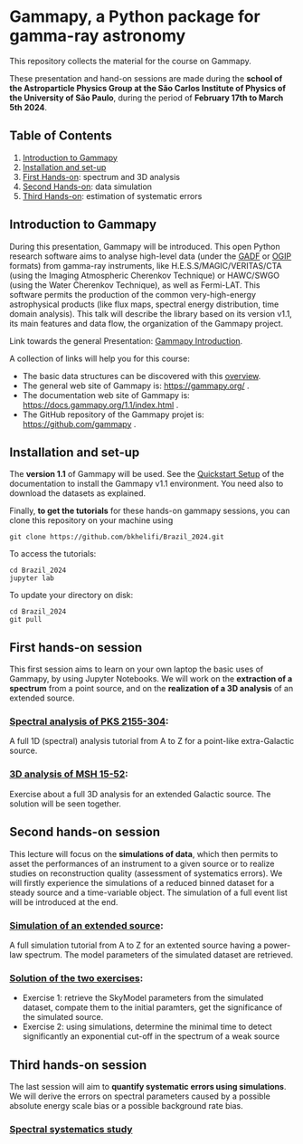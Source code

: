 # Gammapy, a Python package for gamma-ray astronomy

This repository collects the material for the course on Gammapy.

These presentation and 
hand-on sessions are made during the **school of the Astroparticle Physics Group at the São Carlos Institute of 
Physics of the University of São Paulo**, during the period of **February 17th to March 5th 2024**.

## Table of Contents
1. [Introduction to Gammapy](#intro)
2. [Installation and set-up](#install)
3. [First Hands-on](#first): spectrum and 3D analysis
4. [Second Hands-on](#second): data simulation
5. [Third Hands-on](#third): estimation of systematic errors 

## Introduction to Gammapy <a name="intro" />
During this presentation, Gammapy will be introduced. This open Python research software aims to analyse high-level 
data (under the [GADF](https://gamma-astro-data-formats.readthedocs.io/en/v0.3/) or 
[OGIP](https://heasarc.gsfc.nasa.gov/docs/heasarc/ofwg/docs/spectra/ogip_92_007/ogip_92_007.html) formats) from 
gamma-ray instruments, like H.E.S.S/MAGIC/VERITAS/CTA (using the Imaging Atmospheric Cherenkov Technique) or 
HAWC/SWGO (using the Water Cherenkov Technique), as well as Fermi-LAT. This software permits the production of the 
common very-high-energy astrophysical products (like flux maps, spectral energy distribution, time domain analysis). 
This talk will describe the library based on its version v1.1, its main features and data flow, the 
organization of the Gammapy project.

Link towards the general Presentation: [Gammapy Introduction](https://github.com/bkhelifi/Brazil_2024/blob/main/gammapy_overview.pdf).

A collection of links will help you for this course:
- The basic data structures can be discovered with this 
[overview](https://docs.gammapy.org/1.1/tutorials/starting/overview.html).
- The general web site of Gammapy is: https://gammapy.org/ .
- The documentation web site of Gammapy is: https://docs.gammapy.org/1.1/index.html .
- The GitHub repository of the Gammapy projet is: https://github.com/gammapy . 

## Installation and set-up <a name="install" />
The **version 1.1** of Gammapy will be used. See the 
[Quickstart Setup](https://docs.gammapy.org/1.1/getting-started/index.html#quickstart-setup) 
of the documentation to install the Gammapy v1.1 environment. You need also to download the datasets as explained.

Finally, **to get the tutorials** for these hands-on gammapy sessions, you can clone this repository on your machine using

```
git clone https://github.com/bkhelifi/Brazil_2024.git
```

To access the tutorials:

```
cd Brazil_2024
jupyter lab
```

To update your directory on disk:
```
cd Brazil_2024
git pull
```


## First hands-on session <a name="first" />
This first session aims to learn on your own laptop the basic uses of Gammapy, by using Jupyter Notebooks. We will 
work on the **extraction of a spectrum** from a point source, and on the **realization of a 3D analysis** of an extended 
source.

### [Spectral analysis of PKS 2155-304](https://github.com/bkhelifi/Brazil_2024/blob/main/1D_analysis.ipynb):
A full 1D (spectral) analysis tutorial from A to Z for a point-like extra-Galactic source.
### [3D analysis of MSH 15-52](https://github.com/bkhelifi/Brazil_2024/blob/main/3D_analysis_exercise.ipynb):
Exercise about a full 3D analysis for an extended Galactic source. The solution will be seen together.


## Second hands-on session <a name="second" />
This lecture will focus on the **simulations of data**, which then permits to asset the performances of an instrument 
to a given source or to realize studies on reconstruction quality (assessment of systematics errors). We will firstly
experience the simulations of a reduced binned dataset for a steady source and a time-variable object. The simulation
of a full event list will be introduced at the end.

### [Simulation of an extended source](https://github.com/bkhelifi/Brazil_2024/blob/main/simulate_3d.ipynb):
A full simulation tutorial from A to Z for an extented source having a power-law spectrum. The model parameters of the simulated dataset are retrieved.

### [Solution of the two exercises](https://github.com/bkhelifi/Brazil_2024/blob/main/simulate_3d_solution.ipynb):
- Exercise 1: retrieve the SkyModel parameters from the simulated dataset, compate them to the initial paramters, get the significance of the simulated source.
- Exercise 2: using simulations, determine the minimal time to detect significantly an exponential cut-off in the spectrum of a weak source

## Third hands-on session <a name="third" />
The last session will aim to **quantify systematic errors using simulations**. We will derive the errors on spectral 
parameters caused by a possible absolute energy scale bias or a possible background rate bias.

### [Spectral systematics study](https://github.com/bkhelifi/Brazil_2024/blob/main/Crab_simulations_systematic_errors_Exercise.ipynb)
